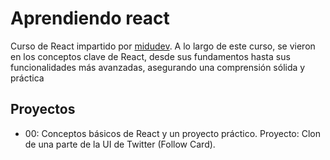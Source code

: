 # Aprendiendo react
Curso de React impartido por [midudev](https://www.youtube.com/@midulive).
A lo largo de este curso, se vieron en los conceptos clave de React, desde sus fundamentos hasta sus funcionalidades más avanzadas, asegurando una comprensión sólida y práctica

## Proyectos
- 00: Conceptos básicos de React y un proyecto práctico.  Proyecto: Clon de una parte de la UI de Twitter (Follow Card).


